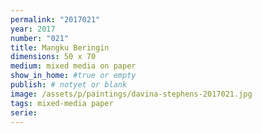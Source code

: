 ```yaml
---
permalink: "2017021"
year: 2017
number: "021"
title: Mangku Beringin
dimensions: 50 x 70
medium: mixed media on paper
show_in_home: #true or empty
publish: # notyet or blank
image: /assets/p/paintings/davina-stephens-2017021.jpg
tags: mixed-media paper
serie:
---
```

